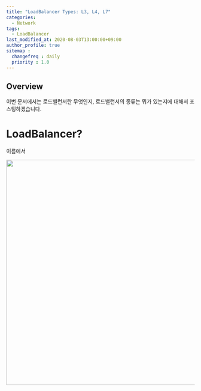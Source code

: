 ```yaml
---
title: "LoadBalancer Types: L3, L4, L7"
categories: 
  - Network
tags:
  - LoadBalancer
last_modified_at: 2020-08-03T13:00:00+09:00
author_profile: true
sitemap :
  changefreq : daily
  priority : 1.0
---
```


## Overview
이번 문서에서는 로드밸런서란 무엇인지, 로드밸런서의 종류는 뭐가 있는지에 대해서 포스팅하겠습니다.  

# LoadBalancer?
이름에서 


<img src="https://user-images.githubusercontent.com/15958325/89161817-1580a680-d5ae-11ea-967e-ce27c3e1c0f7.png" width="600px">   



